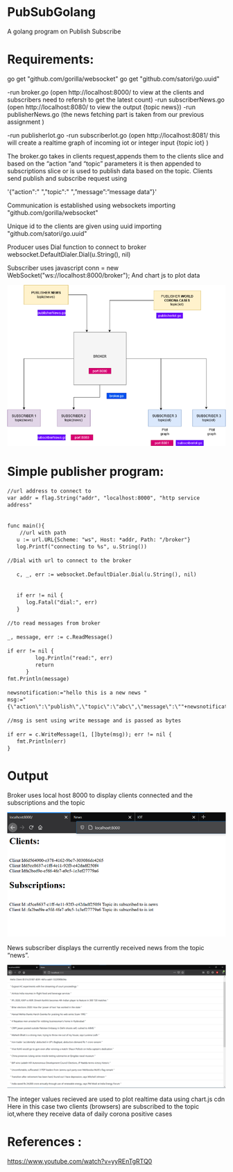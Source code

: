 # PubSubGolang
A golang program on Publish Subscribe 


# Requirements:
go get "github.com/gorilla/websocket"
go get "github.com/satori/go.uuid"

-run broker.go (open http://localhost:8000/  to view at the clients and subscribers need to refersh to 				get the latest count)
-run subscriberNews.go (open http://localhost:8080/   to view the output {topic news})
-run publisherNews.go (the news fetching part is taken from our previous assignment )

-run publisherIot.go
-run subscriberIot.go (open http://localhost:8081/  this will create a realtime graph of incoming 				iot or integer input {topic iot} )

The broker.go takes in clients request,appends them to the clients slice and based on the “action “and “topic” parameters it is then appended to subscriptions slice or is used to publish data based on the topic. 
Clients send publish and subscribe request using

 '{"action":"  ","topic":"  ",”message”:”message data”}'

Communication is established using websockets importing 
"github.com/gorilla/websocket"

Unique id to the clients are given using uuid importing
"github.com/satori/go.uuid"

Producer uses Dial function to connect to broker 
websocket.DefaultDialer.Dial(u.String(), nil)

Subscriber uses javascript 
conn = new WebSocket("ws://localhost:8000/broker"); 
And chart js to plot data 

![Image of ARCH](https://github.com/mcsoverlavdan/PubSubGolang/blob/main/pubsubassgn.png)


# Simple publisher program:

```golang
//url address to connect to
var addr = flag.String("addr", "localhost:8000", "http service address"


func main(){
	//url with path
   u := url.URL{Scheme: "ws", Host: *addr, Path: "/broker"}
   log.Printf("connecting to %s", u.String())

//Dial with url to connect to the broker

   c, _, err := websocket.DefaultDialer.Dial(u.String(), nil)


   if err != nil {
      log.Fatal("dial:", err)
   }

//to read messages from broker 

_, message, err := c.ReadMessage()

if err != nil {
         log.Println("read:", err)
         return
      }
fmt.Println(message)

newsnotification:="hello this is a new news "
msg:="{\"action\":\"publish\",\"topic\":\"abc\",\"message\":\""+newsnotification+"\"}"

//msg is sent using write message and is passed as bytes

if err = c.WriteMessage(1, []byte(msg)); err != nil {
   fmt.Println(err)
}
```







# Output
Broker uses local host 8000 to display clients connected and the subscriptions and the topic


![Image of output1](https://github.com/mcsoverlavdan/PubSubGolang/blob/main/Picture1.png)


News subscriber displays the currently received  news from the topic “news”.

![Image of output2](https://github.com/mcsoverlavdan/PubSubGolang/blob/main/Picture2.png)





The integer values recieved are used to plot realtime data using chart.js cdn
Here in this case two clients (browsers) are subscribed to the topic iot,where they receive data of daily corona positive cases



# References :
https://www.youtube.com/watch?v=yyREnTgRTQ0
